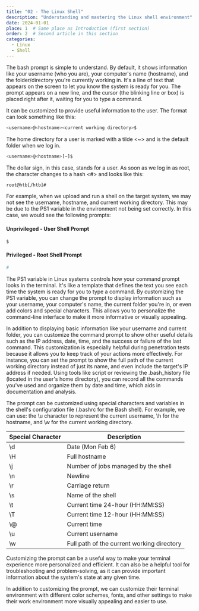 ```yaml
---
title: "02 - The Linux Shell"
description: "Understanding and mastering the Linux shell environment"
date: 2024-01-01
place: 1  # Same place as Introduction (first section)
order: 2  # Second article in this section
categories:
  - Linux
  - Shell
---
```


The bash prompt is simple to understand. By default, it shows information like your username (who you are), your computer's name (hostname), and the folder/directory you're currently working in. It's a line of text that appears on the screen to let you know the system is ready for you. The prompt appears on a new line, and the cursor (the blinking line or box) is placed right after it, waiting for you to type a command.

It can be customized to provide useful information to the user. The format can look something like this:
```bash
<username>@<hostname><current working directory>$
```

The home directory for a user is marked with a tilde <~> and is the default folder when we log in.
```bash
<username>@<hostname>[~]$
```

The dollar sign, in this case, stands for a user. As soon as we log in as root, the character changes to a hash <#> and looks like this:
```bash
root@htb[/htb]#
```

For example, when we upload and run a shell on the target system, we may not see the username, hostname, and current working directory. This may be due to the PS1 variable in the environment not being set correctly. In this case, we would see the following prompts:

#### Unprivileged - User Shell Prompt
```bash
$
```

#### Privileged - Root Shell Prompt
```bash
#
```

The PS1 variable in Linux systems controls how your command prompt looks in the terminal. It's like a template that defines the text you see each time the system is ready for you to type a command. By customizing the PS1 variable, you can change the prompt to display information such as your username, your computer's name, the current folder you're in, or even add colors and special characters. This allows you to personalize the command-line interface to make it more informative or visually appealing.

In addition to displaying basic information like your username and current folder, you can customize the command prompt to show other useful details such as the IP address, date, time, and the success or failure of the last command. This customization is especially helpful during penetration tests because it allows you to keep track of your actions more effectively. For instance, you can set the prompt to show the full path of the current working directory instead of just its name, and even include the target's IP address if needed. Using tools like script or reviewing the .bash_history file (located in the user's home directory), you can record all the commands you've used and organize them by date and time, which aids in documentation and analysis.

The prompt can be customized using special characters and variables in the shell's configuration file (.bashrc for the Bash shell). For example, we can use: the \u character to represent the current username, \h for the hostname, and \w for the current working directory.

| Special Character                 | Description                                |
| --------------------------------- | ------------------------------------------ |
| \d                                | Date (Mon Feb 6)                           |
| \H                                | Full hostname                              |
| \j                                | Number of jobs managed by the shell        |
| \n                                | Newline                                    |
| \r                                | Carriage return                            |
| \s                                | Name of the shell                          |
| \t                                | Current time 24-hour (HH:MM:SS)            |
| \T                                | Current time 12-hour (HH:MM:SS)            |
| \\@                               | Current time                               |
| \u                                | Current username                           |
| \w                                | Full path of the current working directory |

Customizing the prompt can be a useful way to make your terminal experience more personalized and efficient. It can also be a helpful tool for troubleshooting and problem-solving, as it can provide important information about the system's state at any given time.

In addition to customizing the prompt, we can customize their terminal environment with different color schemes, fonts, and other settings to make their work environment more visually appealing and easier to use.
 